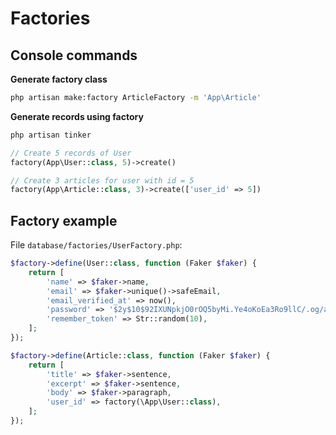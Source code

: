 # Factories

## Console commands

**Generate factory class**

```bash
php artisan make:factory ArticleFactory -m 'App\Article'
```

**Generate records using factory**

```bash
php artisan tinker
```
```php
// Create 5 records of User
factory(App\User::class, 5)->create()

// Create 3 articles for user with id = 5
factory(App\Article::class, 3)->create(['user_id' => 5])
```

## Factory example 

File `database/factories/UserFactory.php`:

```php
$factory->define(User::class, function (Faker $faker) {
    return [
        'name' => $faker->name,
        'email' => $faker->unique()->safeEmail,
        'email_verified_at' => now(),
        'password' => '$2y$10$92IXUNpkjO0rOQ5byMi.Ye4oKoEa3Ro9llC/.og/at2.uheWG/igi', // password
        'remember_token' => Str::random(10),
    ];
});
```

```php
$factory->define(Article::class, function (Faker $faker) {
    return [
        'title' => $faker->sentence,
        'excerpt' => $faker->sentence,
        'body' => $faker->paragraph,
        'user_id' => factory(\App\User::class),
    ];
});
```
